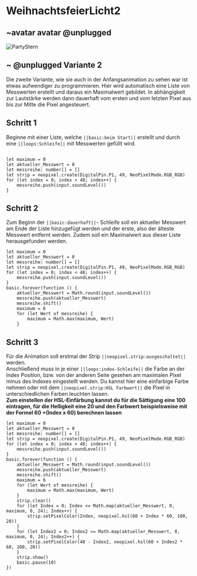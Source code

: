 # WeihnachtsfeierLicht2
## ~avatar avatar @unplugged
![PartyStern](https://github.com/r00b1nh00d/weihnachtsfeierlicht/blob/master/PartyStern3.gif?raw=true)

##  ~ @unplugged Variante 2
Die zweite Variante, wie sie auch in der Anfangsanimation zu sehen war ist etwas aufwendiger zu programmieren. Hier wird automatisch eine Liste von Messwerten erstellt und daraus ein Maximalwert gebildet. In abhängigkeit zur Lautstärke werden dann dauerhaft vom ersten und vom letzten Pixel aus bis zur Mitte die Pixel angesteuert.


## Schritt 1 
Beginne mit einer Liste, welche ``||basic:beim Start||`` erstellt und durch eine ``||loops:Schleife||`` mit Messwerten gefüllt wird.
```blocks

let maximum = 0
let aktueller_Messwert = 0
let messreihe: number[] = []
let strip = neopixel.create(DigitalPin.P1, 49, NeoPixelMode.RGB_RGB)
for (let index = 0; index < 48; index++) {
    messreihe.push(input.soundLevel())
}
```

## Schritt 2
Zum Beginn der ``||basic:dauerhaft||``- Schleife soll ein aktueller Messwert am Ende der Liste hinzugefügt werden und der erste, also der älteste Messwert entfernt werden.
Zudem soll ein Maximalwert aus dieser Liste herausgefunden werden.

```blocks
let maximum = 0
let aktueller_Messwert = 0
let messreihe: number[] = []
let strip = neopixel.create(DigitalPin.P1, 49, NeoPixelMode.RGB_RGB)
for (let index = 0; index < 48; index++) {
    messreihe.push(input.soundLevel())
}
basic.forever(function () {
    aktueller_Messwert = Math.round(input.soundLevel())
    messreihe.push(aktueller_Messwert)
    messreihe.shift()
    maximum = 6
    for (let Wert of messreihe) {
        maximum = Math.max(maximum, Wert)
    }

``` 
## Schritt 3
Für die Animation soll erstmal der Strip ``||neopixel.strip:ausgeschaltet||`` werden. <br>
Anschließend muss in je einer ``||loops:index-Schleife||`` die Farbe an der Index Position, bzw. von der anderen Seite gesehen am maximalen Pixel minus des Indexes eingestellt werden. Du kannst hier eine einfarbige Farbe nehmen oder mit dem ``||neopixel.strip:HSL Farbwert||`` die Pixel in unterschiedlichen Farben leuchten lassen. <br>
**Zum einstellen der HSL-Einfärbung kannst du für die Sättigung eine 100 eintragen, für die Helligkeit eine 20 und den Farbwert beispielsweise mit der Formel 60 +(Index x 60) berechnen lassen**



```blocks
let maximum = 0
let aktueller_Messwert = 0
let messreihe: number[] = []
let strip = neopixel.create(DigitalPin.P1, 49, NeoPixelMode.RGB_RGB)
for (let index = 0; index < 48; index++) {
    messreihe.push(input.soundLevel())
}
basic.forever(function () {
    aktueller_Messwert = Math.round(input.soundLevel())
    messreihe.push(aktueller_Messwert)
    messreihe.shift()
    maximum = 6
    for (let Wert of messreihe) {
        maximum = Math.max(maximum, Wert)
    }
    strip.clear()
    for (let Index = 0; Index <= Math.map(aktueller_Messwert, 0, maximum, 0, 24); Index++) {
        strip.setPixelColor(Index, neopixel.hsl(60 + Index * 60, 100, 20))
    }
    for (let Index2 = 0; Index2 <= Math.map(aktueller_Messwert, 0, maximum, 0, 24); Index2++) {
        strip.setPixelColor(48 - Index2, neopixel.hsl(60 + Index2 * 60, 100, 20))
    }
    strip.show()
    basic.pause(10)
})

``` 

